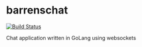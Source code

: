 # barrenschat
[![Build Status](https://travis-ci.org/engineerbeard/barrenschat.svg?branch=master)](https://travis-ci.org/engineerbeard/barrenschat)

Chat application written in GoLang using websockets
